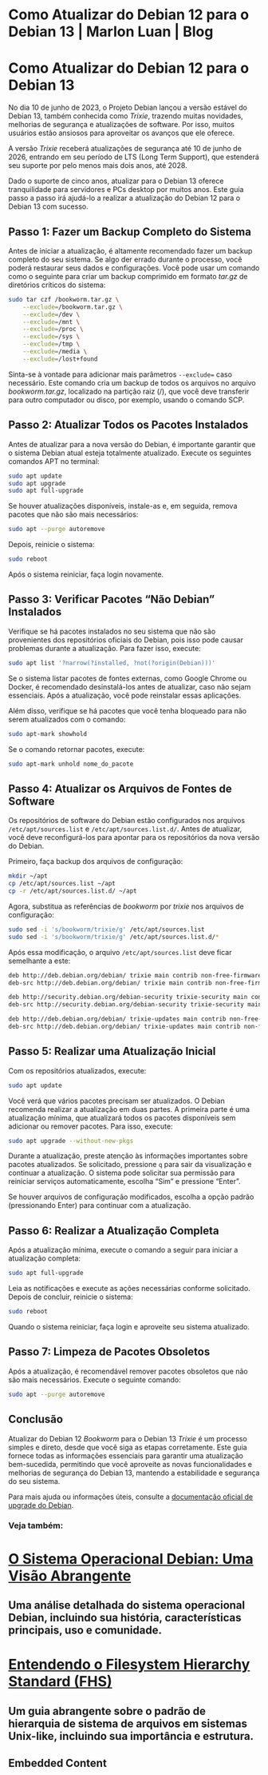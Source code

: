 # Como Atualizar do Debian 12 para o Debian 13 | Marlon Luan | Blog

# Como Atualizar do Debian 12 para o Debian 13

No dia 10 de junho de 2023, o Projeto Debian lançou a versão estável do Debian 13, também conhecida como _Trixie_, trazendo muitas novidades, melhorias de segurança e atualizações de software. Por isso, muitos usuários estão ansiosos para aproveitar os avanços que ele oferece.

A versão _Trixie_ receberá atualizações de segurança até 10 de junho de 2026, entrando em seu período de LTS (Long Term Support), que estenderá seu suporte por pelo menos mais dois anos, até 2028.

Dado o suporte de cinco anos, atualizar para o Debian 13 oferece tranquilidade para servidores e PCs desktop por muitos anos. Este guia passo a passo irá ajudá-lo a realizar a atualização do Debian 12 para o Debian 13 com sucesso.

## Passo 1: Fazer um Backup Completo do Sistema

Antes de iniciar a atualização, é altamente recomendado fazer um backup completo do seu sistema. Se algo der errado durante o processo, você poderá restaurar seus dados e configurações. Você pode usar um comando como o seguinte para criar um backup comprimido em formato _tar.gz_ de diretórios críticos do sistema:

```bash
sudo tar czf /bookworm.tar.gz \
    --exclude=/bookworm.tar.gz \
    --exclude=/dev \
    --exclude=/mnt \
    --exclude=/proc \
    --exclude=/sys \
    --exclude=/tmp \
    --exclude=/media \
    --exclude=/lost+found
```

Sinta-se à vontade para adicionar mais parâmetros `--exclude=` caso necessário. Este comando cria um backup de todos os arquivos no arquivo _bookworm.tar.gz_, localizado na partição raiz (/), que você deve transferir para outro computador ou disco, por exemplo, usando o comando SCP.


## Passo 2: Atualizar Todos os Pacotes Instalados

Antes de atualizar para a nova versão do Debian, é importante garantir que o sistema Debian atual esteja totalmente atualizado. Execute os seguintes comandos APT no terminal:

```bash
sudo apt update
sudo apt upgrade
sudo apt full-upgrade
```

Se houver atualizações disponíveis, instale-as e, em seguida, remova pacotes que não são mais necessários:

```bash
sudo apt --purge autoremove
```

Depois, reinicie o sistema:

```bash
sudo reboot
```

Após o sistema reiniciar, faça login novamente.


## Passo 3: Verificar Pacotes “Não Debian” Instalados

Verifique se há pacotes instalados no seu sistema que não são provenientes dos repositórios oficiais do Debian, pois isso pode causar problemas durante a atualização. Para fazer isso, execute:

```bash
sudo apt list '?narrow(?installed, ?not(?origin(Debian)))'
```

Se o sistema listar pacotes de fontes externas, como Google Chrome ou Docker, é recomendado desinstalá-los antes de atualizar, caso não sejam essenciais. Após a atualização, você pode reinstalar essas aplicações.


Além disso, verifique se há pacotes que você tenha bloqueado para não serem atualizados com o comando:

```bash
sudo apt-mark showhold
```

Se o comando retornar pacotes, execute:

```bash
sudo apt-mark unhold nome_do_pacote
```

## Passo 4: Atualizar os Arquivos de Fontes de Software

Os repositórios de software do Debian estão configurados nos arquivos `/etc/apt/sources.list` e `/etc/apt/sources.list.d/`. Antes de atualizar, você deve reconfigurá-los para apontar para os repositórios da nova versão do Debian.


Primeiro, faça backup dos arquivos de configuração:

```bash
mkdir ~/apt
cp /etc/apt/sources.list ~/apt
cp -r /etc/apt/sources.list.d/ ~/apt
```

Agora, substitua as referências de _bookworm_ por _trixie_ nos arquivos de configuração:

```bash
sudo sed -i 's/bookworm/trixie/g' /etc/apt/sources.list
sudo sed -i 's/bookworm/trixie/g' /etc/apt/sources.list.d/*
```

Após essa modificação, o arquivo `/etc/apt/sources.list` deve ficar semelhante a este:

```bash
deb http://deb.debian.org/debian/ trixie main contrib non-free-firmware
deb-src http://deb.debian.org/debian/ trixie main contrib non-free-firmware

deb http://security.debian.org/debian-security trixie-security main contrib non-free-firmware
deb-src http://security.debian.org/debian-security trixie-security main contrib non-free-firmware

deb http://deb.debian.org/debian/ trixie-updates main contrib non-free-firmware
deb-src http://deb.debian.org/debian/ trixie-updates main contrib non-free-firmware
```

## Passo 5: Realizar uma Atualização Inicial

Com os repositórios atualizados, execute:

```bash
sudo apt update
```

Você verá que vários pacotes precisam ser atualizados. O Debian recomenda realizar a atualização em duas partes. A primeira parte é uma atualização mínima, que atualizará todos os pacotes disponíveis sem adicionar ou remover pacotes. Para isso, execute:

```bash
sudo apt upgrade --without-new-pkgs
```

Durante a atualização, preste atenção às informações importantes sobre pacotes atualizados. Se solicitado, pressione `q` para sair da visualização e continuar a atualização. O sistema pode solicitar sua permissão para reiniciar serviços automaticamente, escolha “Sim” e pressione “Enter”.

Se houver arquivos de configuração modificados, escolha a opção padrão (pressionando Enter) para continuar com a atualização.

## Passo 6: Realizar a Atualização Completa

Após a atualização mínima, execute o comando a seguir para iniciar a atualização completa:

```bash
sudo apt full-upgrade
```

Leia as notificações e execute as ações necessárias conforme solicitado. Depois de concluir, reinicie o sistema:

```bash
sudo reboot
```

Quando o sistema reiniciar, faça login e aproveite seu sistema atualizado.

## Passo 7: Limpeza de Pacotes Obsoletos

Após a atualização, é recomendável remover pacotes obsoletos que não são mais necessários. Execute o seguinte comando:

```bash
sudo apt --purge autoremove
```

## Conclusão

Atualizar do Debian 12 _Bookworm_ para o Debian 13 _Trixie_ é um processo simples e direto, desde que você siga as etapas corretamente. Este guia fornece todas as informações essenciais para garantir uma atualização bem-sucedida, permitindo que você aproveite as novas funcionalidades e melhorias de segurança do Debian 13, mantendo a estabilidade e segurança do seu sistema.

Para mais ajuda ou informações úteis, consulte a [documentação oficial de upgrade do Debian](https://www.debian.org/releases/stable/amd64/release-notes/ch-upgrading.en.html).

  

### Veja também:

# [**O Sistema Operacional Debian: Uma Visão Abrangente**](https://marlonluan.com.br/posts/debian/)

## Uma análise detalhada do sistema operacional Debian, incluindo sua história, características principais, uso e comunidade.

# [**Entendendo o Filesystem Hierarchy Standard (FHS)**](https://marlonluan.com.br/posts/filesystem-hierarchy-standard/)

## Um guia abrangente sobre o padrão de hierarquia de sistema de arquivos em sistemas Unix-like, incluindo sua importância e estrutura.

## Embedded Content
